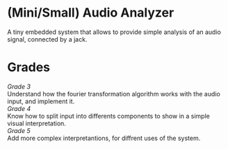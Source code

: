 # (Mini/Small) Audio Analyzer

A tiny embedded system that allows to provide simple analysis of an audio signal, connected by a jack.

# Grades

*Grade 3*  
 Understand how the fourier transformation algorithm works with the audio input, and implement it.  
*Grade 4*  
 Know how to split input into differents components to show in a simple visual interpretation.  
*Grade 5*  
 Add more complex interpretantions, for diffrent uses of the system.  
